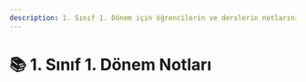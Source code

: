 ```yaml
---
description: 1. Sınıf 1. Dönem için öğrencilerin ve derslerin notlarını içerir 📚
---
```


# 📚 1. Sınıf 1. Dönem Notları
